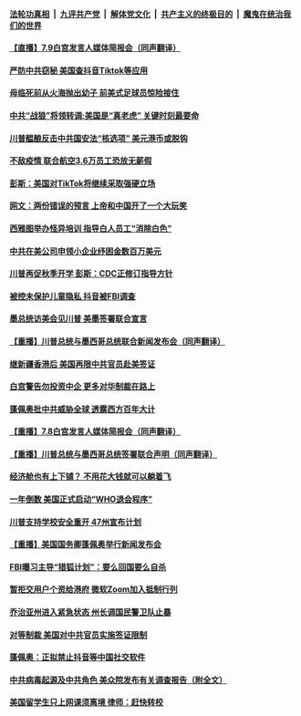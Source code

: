 ####  [法轮功真相](../../../../basic/blob/master/README.md?t=07100202) &nbsp;|&nbsp; [九评共产党](../../../../9ping.md/blob/master/README.md?t=07100202) &nbsp;|&nbsp; [解体党文化](../../../../jtdwh.md/blob/master/README.md?t=07100202)  &nbsp;|&nbsp; [共产主义的终极目的](../../../../gczydzjmd.md/blob/master/README.md?t=07100202) &nbsp;|&nbsp; [魔鬼在统治我们的世界](../../../../mgztzwmdsj.md/blob/master/README.md?t=07100202) 

#### [【直播】7.9白宫发言人媒体简报会（同声翻译）](../pages/prog203/a102889982.md?t=07100202) 

#### [严防中共窃秘 美国查抖音Tiktok等应用](../pages/prog203/a102889952.md?t=07100202) 

#### [母临死前从火海抛出幼子 前美式足球员惊险接住](../pages/prog203/a102889703.md?t=07100202) 

#### [中共“战狼”将领转调:美国是“真老虎” 关键时刻最要命](../pages/prog203/a102889758.md?t=07100202) 

#### [川普醖酿反击中共国安法“核选项” 美元港币或脱钩](../pages/prog203/a102889311.md?t=07100202) 

#### [不敌疫情 联合航空3.6万员工恐放无薪假](../pages/prog203/a102889659.md?t=07100202) 

#### [彭斯：美国对TikTok将继续采取强硬立场](../pages/prog203/a102889109.md?t=07100202) 

#### [网文：两份错误的预言 上帝和中国开了一个大玩笑](../pages/prog203/a102889416.md?t=07100202) 

#### [西雅图举办怪异培训 指导白人员工“消除白色”](../pages/prog203/a102889417.md?t=07100202) 

#### [中共在美公司申领小企业纾困金数百万美元](../pages/prog203/a102889012.md?t=07100202) 

#### [川普再促秋季开学 彭斯：CDC正修订指导方针](../pages/prog203/a102889167.md?t=07100202) 

#### [被控未保护儿童隐私 抖音被FBI调查](../pages/prog203/a102889081.md?t=07100202) 

#### [墨总统访美会见川普 美墨签署联合宣言](../pages/prog203/a102889279.md?t=07100202) 

#### [【重播】川普总统与墨西哥总统联合新闻发布会（同声翻译）](../pages/prog203/a102889264.md?t=07100202) 

#### [继新疆香港后 美国再限中共官员赴美签证](../pages/prog203/a102889085.md?t=07100202) 

#### [白宫警告勿投资中企 更多对华制裁在路上](../pages/prog203/a102889230.md?t=07100202) 

#### [蓬佩奥批中共威胁全球 透露西方百年大计](../pages/prog203/a102889178.md?t=07100202) 

#### [【重播】7.8白宫发言人媒体简报会（同声翻译）](../pages/prog203/a102889171.md?t=07100202) 

#### [【重播】川普总统与墨西哥总统签署联合声明（同声翻译）](../pages/prog203/a102889055.md?t=07100202) 

#### [经济舱也有上下铺？ 不用花大钱就可以躺着飞](../pages/prog203/a102888825.md?t=07100202) 

#### [一年倒数 美国正式启动“WHO退会程序”](../pages/prog203/a102888991.md?t=07100202) 

#### [川普支持学校安全重开 47州宣布计划](../pages/prog203/a102888974.md?t=07100202) 

#### [【重播】美国国务卿蓬佩奥举行新闻发布会](../pages/prog203/a102888936.md?t=07100202) 

#### [FBI曝习主导“猎狐计划”：要么回国要么自杀](../pages/prog203/a102888646.md?t=07100202) 

#### [暂拒交用户个资给港府 微软Zoom加入抵制行列](../pages/prog203/a102888556.md?t=07100202) 

#### [乔治亚州进入紧急状态 州长调国民警卫队止暴](../pages/prog203/a102888495.md?t=07100202) 

#### [对等制裁 美国对中共官员实施签证限制](../pages/prog203/a102888425.md?t=07100202) 

#### [蓬佩奥：正拟禁止抖音等中国社交软件](../pages/prog203/a102888217.md?t=07100202) 

#### [中共病毒起源及中共角色 美众院发布有关调查报告（附全文）](../pages/prog203/a102888197.md?t=07100202) 

#### [美国留学生只上网课须离境 律师：赶快转校](../pages/prog203/a102888365.md?t=07100202) 

